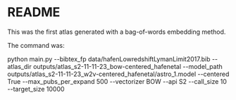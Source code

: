 # README

This was the first atlas generated with a bag-of-words embedding method.

The command was:

python main.py --bibtex_fp data/hafenLowredshiftLymanLimit2017.bib --atlas_dir outputs/atlas_s2-11-11-23_bow-centered_hafenetal --model_path outputs/atlas_s2-11-11-23_w2v-centered_hafenetal/astro_1.model --centered True --max_pubs_per_expand 500 --vectorizer BOW --api S2 --call_size 10 --target_size 10000
